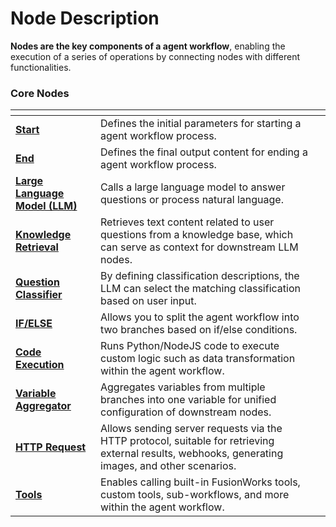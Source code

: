 # Node Description

**Nodes are the key components of a agent workflow**, enabling the execution of a series of operations by connecting nodes with different functionalities.

### Core Nodes

<table data-view="cards"><thead><tr><th></th><th></th><th></th></tr></thead><tbody><tr><td><a href="start.md"><strong>Start</strong></a></td><td>Defines the initial parameters for starting a agent workflow process.</td><td></td></tr><tr><td><a href="end.md"><strong>End</strong></a></td><td>Defines the final output content for ending a agent workflow process.</td><td></td></tr><tr><td><a href="llm.md"><strong>Large Language Model (LLM)</strong></a></td><td>Calls a large language model to answer questions or process natural language.</td><td></td></tr><tr><td><a href="knowledge_retrieval.md"><strong>Knowledge Retrieval</strong></a></td><td>Retrieves text content related to user questions from a knowledge base, which can serve as context for downstream LLM nodes.</td><td></td></tr><tr><td><a href="question_classifier.md"><strong>Question Classifier</strong></a></td><td>By defining classification descriptions, the LLM can select the matching classification based on user input.</td><td></td></tr><tr><td><a href="ifelse.md"><strong>IF/ELSE</strong></a></td><td>Allows you to split the agent workflow into two branches based on if/else conditions.</td><td></td></tr><tr><td><a href="code.md"><strong>Code Execution</strong></a></td><td>Runs Python/NodeJS code to execute custom logic such as data transformation within the agent workflow.</td><td></td></tr><tr><td><a href="variable_assigner.md"><strong>Variable Aggregator</strong></a></td><td>Aggregates variables from multiple branches into one variable for unified configuration of downstream nodes.</td><td></td></tr><tr><td><a href="http_request.md"><strong>HTTP Request</strong></a></td><td>Allows sending server requests via the HTTP protocol, suitable for retrieving external results, webhooks, generating images, and other scenarios.</td><td></td></tr><tr><td><a href="tools.md"><strong>Tools</strong></a></td><td>Enables calling built-in FusionWorks tools, custom tools, sub-workflows, and more within the agent workflow.</td><td></td></tr></tbody></table>
